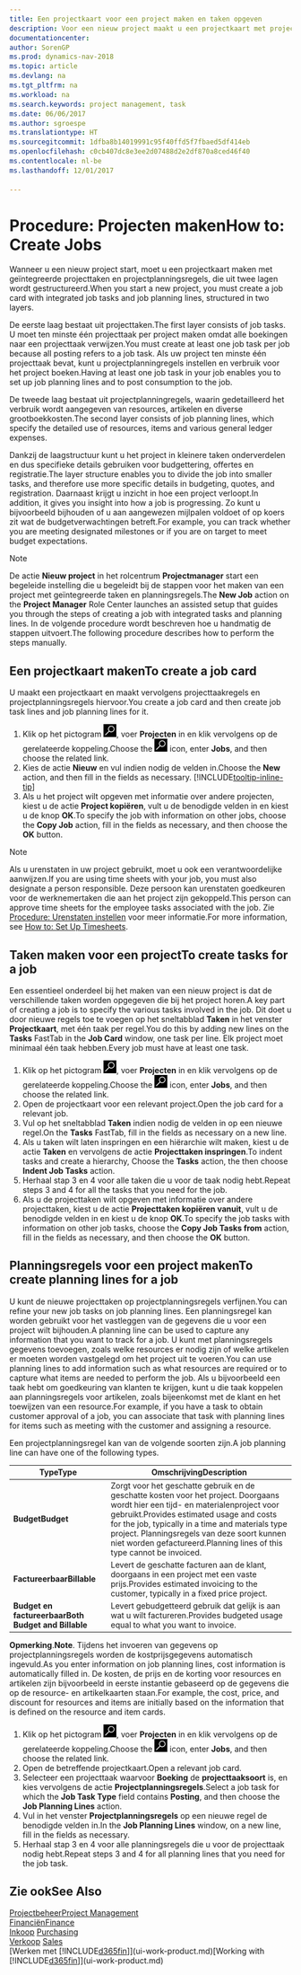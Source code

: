 ```yaml
---
title: Een projectkaart voor een project maken en taken opgeven
description: Voor een nieuw project maakt u een projectkaart met projecttaken en planningsregels om u te helpen voortgang en budgetten te beheren.
documentationcenter: 
author: SorenGP
ms.prod: dynamics-nav-2018
ms.topic: article
ms.devlang: na
ms.tgt_pltfrm: na
ms.workload: na
ms.search.keywords: project management, task
ms.date: 06/06/2017
ms.author: sgroespe
ms.translationtype: HT
ms.sourcegitcommit: 1dfba8b14019991c95f40ffd5f7fbaed5df414eb
ms.openlocfilehash: c0cb407dc8e3ee2d07488d2e2df870a8ced46f40
ms.contentlocale: nl-be
ms.lasthandoff: 12/01/2017

---
```

# <a name="how-to-create-jobs"></a><span data-ttu-id="36515-103">Procedure: Projecten maken</span><span class="sxs-lookup"><span data-stu-id="36515-103">How to: Create Jobs</span></span>
<span data-ttu-id="36515-104">Wanneer u een nieuw project start, moet u een projectkaart maken met geïntegreerde projecttaken en projectplanningsregels, die uit twee lagen wordt gestructureerd.</span><span class="sxs-lookup"><span data-stu-id="36515-104">When you start a new project, you must create a job card with integrated job tasks and job planning lines, structured in two layers.</span></span>  

<span data-ttu-id="36515-105">De eerste laag bestaat uit projecttaken.</span><span class="sxs-lookup"><span data-stu-id="36515-105">The first layer consists of job tasks.</span></span> <span data-ttu-id="36515-106">U moet ten minste één projecttaak per project maken omdat alle boekingen naar een projecttaak verwijzen.</span><span class="sxs-lookup"><span data-stu-id="36515-106">You must create at least one job task per job because all posting refers to a job task.</span></span> <span data-ttu-id="36515-107">Als uw project ten minste één projecttaak bevat, kunt u projectplanningregels instellen en verbruik voor het project boeken.</span><span class="sxs-lookup"><span data-stu-id="36515-107">Having at least one job task in your job enables you to set up job planning lines and to post consumption to the job.</span></span>

<span data-ttu-id="36515-108">De tweede laag bestaat uit projectplanningregels, waarin gedetailleerd het verbruik wordt aangegeven van resources, artikelen en diverse grootboekkosten.</span><span class="sxs-lookup"><span data-stu-id="36515-108">The second layer consists of job planning lines, which specify the detailed use of resources, items and various general ledger expenses.</span></span>

<span data-ttu-id="36515-109">Dankzij de laagstructuur kunt u het project in kleinere taken onderverdelen en dus specifieke details gebruiken voor budgettering, offertes en registratie.</span><span class="sxs-lookup"><span data-stu-id="36515-109">The layer structure enables you to divide the job into smaller tasks, and therefore use more specific details in budgeting, quotes, and registration.</span></span> <span data-ttu-id="36515-110">Daarnaast krijgt u inzicht in hoe een project verloopt.</span><span class="sxs-lookup"><span data-stu-id="36515-110">In addition, it gives you insight into how a job is progressing.</span></span> <span data-ttu-id="36515-111">Zo kunt u bijvoorbeeld bijhouden of u aan aangewezen mijlpalen voldoet of op koers zit wat de budgetverwachtingen betreft.</span><span class="sxs-lookup"><span data-stu-id="36515-111">For example, you can track whether you are meeting designated milestones or if you are on target to meet budget expectations.</span></span>

> [!NOTE]  
>   <span data-ttu-id="36515-112">De actie **Nieuw project** in het rolcentrum **Projectmanager** start een begeleide instelling die u begeleidt bij de stappen voor het maken van een project met geïntegreerde taken en planningsregels.</span><span class="sxs-lookup"><span data-stu-id="36515-112">The **New Job** action on the **Project Manager** Role Center launches an assisted setup that guides you through the steps of creating a job with integrated tasks and planning lines.</span></span> <span data-ttu-id="36515-113">In de volgende procedure wordt beschreven hoe u handmatig de stappen uitvoert.</span><span class="sxs-lookup"><span data-stu-id="36515-113">The following procedure describes how to perform the steps manually.</span></span>

## <a name="to-create-a-job-card"></a><span data-ttu-id="36515-114">Een projectkaart maken</span><span class="sxs-lookup"><span data-stu-id="36515-114">To create a job card</span></span>
<span data-ttu-id="36515-115">U maakt een projectkaart en maakt vervolgens projecttaakregels en projectplanningsregels hiervoor.</span><span class="sxs-lookup"><span data-stu-id="36515-115">You create a job card and then create job task lines and job planning lines for it.</span></span>

1. <span data-ttu-id="36515-116">Klik op het pictogram ![Zoeken naar pagina of rapport](media/ui-search/search_small.png "pictogram Zoeken naar pagina of rapport"), voer **Projecten** in en klik vervolgens op de gerelateerde koppeling.</span><span class="sxs-lookup"><span data-stu-id="36515-116">Choose the ![Search for Page or Report](media/ui-search/search_small.png "Search for Page or Report icon") icon, enter **Jobs**, and then choose the related link.</span></span>  
2. <span data-ttu-id="36515-117">Kies de actie **Nieuw** en vul indien nodig de velden in.</span><span class="sxs-lookup"><span data-stu-id="36515-117">Choose the **New** action, and then fill in the fields as necessary.</span></span> [!INCLUDE[tooltip-inline-tip](includes/tooltip-inline-tip_md.md)]
3. <span data-ttu-id="36515-118">Als u het project wilt opgeven met informatie over andere projecten, kiest u de actie **Project kopiëren**, vult u de benodigde velden in en kiest u de knop **OK**.</span><span class="sxs-lookup"><span data-stu-id="36515-118">To specify the job with information on other jobs, choose the **Copy Job** action, fill in the fields as necessary, and then choose the **OK** button.</span></span>

> [!NOTE]  
>   <span data-ttu-id="36515-119">Als u urenstaten in uw project gebruikt, moet u ook een verantwoordelijke aanwijzen.</span><span class="sxs-lookup"><span data-stu-id="36515-119">If you are using time sheets with your job, you must also designate a person responsible.</span></span> <span data-ttu-id="36515-120">Deze persoon kan urenstaten goedkeuren voor de werknemertaken die aan het project zijn gekoppeld.</span><span class="sxs-lookup"><span data-stu-id="36515-120">This person can approve time sheets for the employee tasks associated with the job.</span></span> <span data-ttu-id="36515-121">Zie [Procedure: Urenstaten instellen](projects-how-setup-time-sheets.md) voor meer informatie.</span><span class="sxs-lookup"><span data-stu-id="36515-121">For more information, see [How to: Set Up Timesheets](projects-how-setup-time-sheets.md).</span></span>

## <a name="to-create-tasks-for-a-job"></a><span data-ttu-id="36515-122">Taken maken voor een project</span><span class="sxs-lookup"><span data-stu-id="36515-122">To create tasks for a job</span></span>
<span data-ttu-id="36515-123">Een essentieel onderdeel bij het maken van een nieuw project is dat de verschillende taken worden opgegeven die bij het project horen.</span><span class="sxs-lookup"><span data-stu-id="36515-123">A key part of creating a job is to specify the various tasks involved in the job.</span></span> <span data-ttu-id="36515-124">Dit doet u door nieuwe regels toe te voegen op het sneltabblad **Taken** in het venster **Projectkaart**, met één taak per regel.</span><span class="sxs-lookup"><span data-stu-id="36515-124">You do this by adding new lines on the **Tasks** FastTab in the **Job Card** window, one task per line.</span></span> <span data-ttu-id="36515-125">Elk project moet minimaal één taak hebben.</span><span class="sxs-lookup"><span data-stu-id="36515-125">Every job must have at least one task.</span></span>

1. <span data-ttu-id="36515-126">Klik op het pictogram ![Zoeken naar pagina of rapport](media/ui-search/search_small.png "pictogram Zoeken naar pagina of rapport"), voer **Projecten** in en klik vervolgens op de gerelateerde koppeling.</span><span class="sxs-lookup"><span data-stu-id="36515-126">Choose the ![Search for Page or Report](media/ui-search/search_small.png "Search for Page or Report icon") icon, enter **Jobs**, and then choose the related link.</span></span>
2. <span data-ttu-id="36515-127">Open de projectkaart voor een relevant project.</span><span class="sxs-lookup"><span data-stu-id="36515-127">Open the job card for a relevant job.</span></span>
3. <span data-ttu-id="36515-128">Vul op het sneltabblad **Taken** indien nodig de velden in op een nieuwe regel.</span><span class="sxs-lookup"><span data-stu-id="36515-128">On the **Tasks** FastTab, fill in the fields as necessary on a new line.</span></span>
4. <span data-ttu-id="36515-129">Als u taken wilt laten inspringen en een hiërarchie wilt maken, kiest u de actie **Taken** en vervolgens de actie **Projecttaken inspringen**.</span><span class="sxs-lookup"><span data-stu-id="36515-129">To indent tasks and create a hierarchy, Choose the **Tasks** action, the then choose **Indent Job Tasks** action.</span></span>
5. <span data-ttu-id="36515-130">Herhaal stap 3 en 4 voor alle taken die u voor de taak nodig hebt.</span><span class="sxs-lookup"><span data-stu-id="36515-130">Repeat steps 3 and 4 for all the tasks that you need for the job.</span></span>
6. <span data-ttu-id="36515-131">Als u de projecttaken wilt opgeven met informatie over andere projecttaken, kiest u de actie **Projecttaken kopiëren vanuit**, vult u de benodigde velden in en kiest u de knop **OK**.</span><span class="sxs-lookup"><span data-stu-id="36515-131">To specify the job tasks with information on other job tasks, choose the **Copy Job Tasks from** action, fill in the fields as necessary, and then choose the **OK** button.</span></span>

## <a name="to-create-planning-lines-for-a-job"></a><span data-ttu-id="36515-132">Planningsregels voor een project maken</span><span class="sxs-lookup"><span data-stu-id="36515-132">To create planning lines for a job</span></span>
<span data-ttu-id="36515-133">U kunt de nieuwe projecttaken op projectplanningsregels verfijnen.</span><span class="sxs-lookup"><span data-stu-id="36515-133">You can refine your new job tasks on job planning lines.</span></span> <span data-ttu-id="36515-134">Een planningsregel kan worden gebruikt voor het vastleggen van de gegevens die u voor een project wilt bijhouden.</span><span class="sxs-lookup"><span data-stu-id="36515-134">A planning line can be used to capture any information that you want to track for a job.</span></span> <span data-ttu-id="36515-135">U kunt met planningsregels gegevens toevoegen, zoals welke resources er nodig zijn of welke artikelen er moeten worden vastgelegd om het project uit te voeren.</span><span class="sxs-lookup"><span data-stu-id="36515-135">You can use planning lines to add information such as what resources are required or to capture what items are needed to perform the job.</span></span> <span data-ttu-id="36515-136">Als u bijvoorbeeld een taak hebt om goedkeuring van klanten te krijgen, kunt u die taak koppelen aan planningsregels voor artikelen, zoals bijeenkomst met de klant en het toewijzen van een resource.</span><span class="sxs-lookup"><span data-stu-id="36515-136">For example, if you have a task to obtain customer approval of a job, you can associate that task with planning lines for items such as meeting with the customer and assigning a resource.</span></span>  

<span data-ttu-id="36515-137">Een projectplanningsregel kan van de volgende soorten zijn.</span><span class="sxs-lookup"><span data-stu-id="36515-137">A job planning line can have one of the following types.</span></span>  

| <span data-ttu-id="36515-138">Type</span><span class="sxs-lookup"><span data-stu-id="36515-138">Type</span></span> | <span data-ttu-id="36515-139">Omschrijving</span><span class="sxs-lookup"><span data-stu-id="36515-139">Description</span></span> |
| --- | --- |
| <span data-ttu-id="36515-140">**Budget**</span><span class="sxs-lookup"><span data-stu-id="36515-140">**Budget**</span></span> |<span data-ttu-id="36515-141">Zorgt voor het geschatte gebruik en de geschatte kosten voor het project. Doorgaans wordt hier een tijd- en materialenproject voor gebruikt.</span><span class="sxs-lookup"><span data-stu-id="36515-141">Provides estimated usage and costs for the job, typically in a time and materials type project.</span></span> <span data-ttu-id="36515-142">Planningsregels van deze soort kunnen niet worden gefactureerd.</span><span class="sxs-lookup"><span data-stu-id="36515-142">Planning lines of this type cannot be invoiced.</span></span> |
| <span data-ttu-id="36515-143">**Factureerbaar**</span><span class="sxs-lookup"><span data-stu-id="36515-143">**Billable**</span></span> |<span data-ttu-id="36515-144">Levert de geschatte facturen aan de klant, doorgaans in een project met een vaste prijs.</span><span class="sxs-lookup"><span data-stu-id="36515-144">Provides estimated invoicing to the customer, typically in a fixed price project.</span></span> |
| <span data-ttu-id="36515-145">**Budget en factureerbaar**</span><span class="sxs-lookup"><span data-stu-id="36515-145">**Both Budget and Billable**</span></span> |<span data-ttu-id="36515-146">Levert gebudgetteerd gebruik dat gelijk is aan wat u wilt factureren.</span><span class="sxs-lookup"><span data-stu-id="36515-146">Provides budgeted usage equal to what you want to invoice.</span></span> |

<span data-ttu-id="36515-147">**Opmerking**.</span><span class="sxs-lookup"><span data-stu-id="36515-147">**Note**.</span></span> <span data-ttu-id="36515-148">Tijdens het invoeren van gegevens op projectplanningsregels worden de kostprijsgegevens automatisch ingevuld.</span><span class="sxs-lookup"><span data-stu-id="36515-148">As you enter information on job planning lines, cost information is automatically filled in.</span></span> <span data-ttu-id="36515-149">De kosten, de prijs en de korting voor resources en artikelen zijn bijvoorbeeld in eerste instantie gebaseerd op de gegevens die op de resource- en artikelkaarten staan.</span><span class="sxs-lookup"><span data-stu-id="36515-149">For example, the cost, price, and discount for resources and items are initially based on the information that is defined on the resource and item cards.</span></span>

1. <span data-ttu-id="36515-150">Klik op het pictogram ![Zoeken naar pagina of rapport](media/ui-search/search_small.png "pictogram Zoeken naar pagina of rapport"), voer **Projecten** in en klik vervolgens op de gerelateerde koppeling.</span><span class="sxs-lookup"><span data-stu-id="36515-150">Choose the ![Search for Page or Report](media/ui-search/search_small.png "Search for Page or Report icon") icon, enter **Jobs**, and then choose the related link.</span></span>
2. <span data-ttu-id="36515-151">Open de betreffende projectkaart.</span><span class="sxs-lookup"><span data-stu-id="36515-151">Open a relevant job card.</span></span>
3. <span data-ttu-id="36515-152">Selecteer een projecttaak waarvoor **Boeking** de **projecttaaksoort** is, en kies vervolgens de actie **Projectplanningsregels**.</span><span class="sxs-lookup"><span data-stu-id="36515-152">Select a job task for which the **Job Task Type** field contains **Posting**, and then choose the **Job Planning Lines** action.</span></span>  
4. <span data-ttu-id="36515-153">Vul in het venster **Projectplanningsregels** op een nieuwe regel de benodigde velden in.</span><span class="sxs-lookup"><span data-stu-id="36515-153">In the **Job Planning Lines** window, on a new line, fill in the fields as necessary.</span></span>
5. <span data-ttu-id="36515-154">Herhaal stap 3 en 4 voor alle planningsregels die u voor de projecttaak nodig hebt.</span><span class="sxs-lookup"><span data-stu-id="36515-154">Repeat steps 3 and 4 for all planning lines that you need for the job task.</span></span>

## <a name="see-also"></a><span data-ttu-id="36515-155">Zie ook</span><span class="sxs-lookup"><span data-stu-id="36515-155">See Also</span></span>
[<span data-ttu-id="36515-156">Projectbeheer</span><span class="sxs-lookup"><span data-stu-id="36515-156">Project Management</span></span>](projects-manage-projects.md)  
[<span data-ttu-id="36515-157">Financiën</span><span class="sxs-lookup"><span data-stu-id="36515-157">Finance</span></span>](finance.md)  
<span data-ttu-id="36515-158">[Inkoop](purchasing-manage-purchasing.md)       </span><span class="sxs-lookup"><span data-stu-id="36515-158">[Purchasing](purchasing-manage-purchasing.md)       </span></span>  
<span data-ttu-id="36515-159">[Verkoop](sales-manage-sales.md)    </span><span class="sxs-lookup"><span data-stu-id="36515-159">[Sales](sales-manage-sales.md)    </span></span>  
<span data-ttu-id="36515-160">[Werken met [!INCLUDE[d365fin](includes/d365fin_md.md)]](ui-work-product.md)</span><span class="sxs-lookup"><span data-stu-id="36515-160">[Working with [!INCLUDE[d365fin](includes/d365fin_md.md)]](ui-work-product.md)</span></span>  

